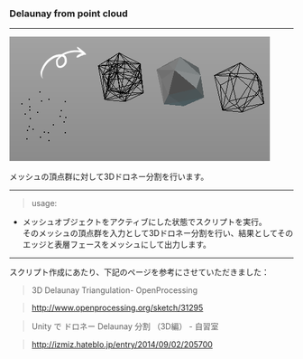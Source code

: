 ### Delaunay from point cloud


---

![image](./docs/a.png)

メッシュの頂点群に対して3Dドロネー分割を行います。

---

> usage:

* メッシュオブジェクトをアクティブにした状態でスクリプトを実行。  
  そのメッシュの頂点群を入力として3Dドロネー分割を行い、結果としてそのエッジと表層フェースをメッシュにして出力します。

---

スクリプト作成にあたり、下記のページを参考にさせていただきました：

>3D Delaunay Triangulation- OpenProcessing

>http://www.openprocessing.org/sketch/31295

>Unity で ドロネー Delaunay 分割 （3D編） - 自習室

>http://izmiz.hateblo.jp/entry/2014/09/02/205700

